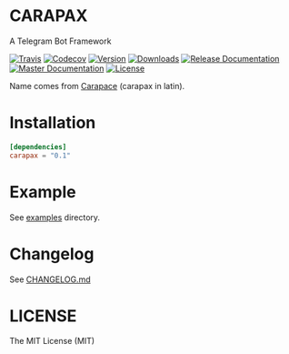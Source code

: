 # CARAPAX

A Telegram Bot Framework

[![Travis](https://img.shields.io/travis/tg-rs/carapax.svg?style=flat-square)](https://travis-ci.org/tg-rs/carapax)
[![Codecov](https://img.shields.io/codecov/c/github/tg-rs/carapax.svg?style=flat-square)](https://codecov.io/gh/tg-rs/carapax)
[![Version](https://img.shields.io/crates/v/carapax.svg?style=flat-square)](https://crates.io/crates/carapax)
[![Downloads](https://img.shields.io/crates/d/carapax.svg?style=flat-square)](https://crates.io/crates/carapax)
[![Release Documentation](https://img.shields.io/badge/docs-release-brightgreen.svg?style=flat-square)](https://docs.rs/carapax/)
[![Master Documentation](https://img.shields.io/badge/docs-master-brightgreen.svg?style=flat-square)](https://tg-rs.github.io/carapax/carapax/index.html)
[![License](https://img.shields.io/crates/l/carapax.svg?style=flat-square)](./LICENSE)

Name comes from [Carapace](https://en.wikipedia.org/wiki/Carapace) (carapax in latin).

# Installation

```toml
[dependencies]
carapax = "0.1"
```

# Example

See [examples](https://github.com/tg-rs/carapax/tree/0.1.0/examples) directory.

# Changelog

See [CHANGELOG.md](CHANGELOG.md)

# LICENSE

The MIT License (MIT)
